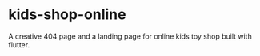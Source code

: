 # kids-shop-online
A creative 404 page and a landing page for online kids toy shop built with flutter.
